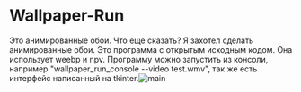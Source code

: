 # Wallpaper-Run
Это анимированные обои. Что еще сказать?
Я захотел сделать анимированные обои.
Это программа с открытым исходным кодом.
Она использует weebp и npv. Программу можно запустить из консоли,
например "wallpaper_run_console --video test.wmv",
так же есть интерфейс написанный на tkinter.![main](https://user-images.githubusercontent.com/98618381/224511781-69e5cdec-e6f6-451a-bfa8-d797ada9a9eb.png)
